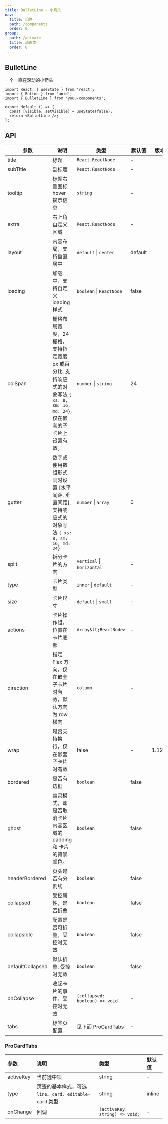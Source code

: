 ```yaml
---
title: BulletLine - 小箭头
nav:
  title: 组件
  path: /components
  order: 0
group:
  path: /animate
  title: 动画类
  order: 0
---
```


## BulletLine

一个一直在滚动的小箭头

```tsx
import React, { useState } from 'react';
import { Button } from 'antd';
import { BulletLine } from 'youu-components';

export default () => {
  const [visible, setVisible] = useState(false);
  return <BulletLine />;
};
```

## API

| 参数             | 说明                                                                                                                           | 类型                           | 默认值  | 版本   |
| ---------------- | ------------------------------------------------------------------------------------------------------------------------------ | ------------------------------ | ------- | ------ |
| title            | 标题                                                                                                                           | `React.ReactNode`              | -       |
| subTitle         | 副标题                                                                                                                         | `React.ReactNode`              | -       |
| tooltip          | 标题右侧图标 hover 提示信息                                                                                                    | `string`                       | -       |
| extra            | 右上角自定义区域                                                                                                               | `React.ReactNode`              | -       |
| layout           | 内容布局，支持垂直居中                                                                                                         | `default` \| `center`          | default |
| loading          | 加载中，支持自定义 loading 样式                                                                                                | `boolean` \| `ReactNode`       | false   |
| colSpan          | 栅格布局宽度，24 栅格，支持指定宽度 px 或百分比, 支持响应式的对象写法 `{ xs: 8, sm: 16, md: 24}`, 仅在嵌套的子卡片上设置有效。 | `number` \| `string`           | 24      |
| gutter           | 数字或使用数组形式同时设置 [水平间距, 垂直间距], 支持响应式的对象写法 `{ xs: 8, sm: 16, md: 24}`                               | `number` \| `array`            | 0       |
| split            | 拆分卡片的方向                                                                                                                 | `vertical` \| `horizontal`     | -       |
| type             | 卡片类型                                                                                                                       | `inner` \| `default`           | -       |
| size             | 卡片尺寸                                                                                                                       | `default` \| `small`           | -       |
| actions          | 卡片操作组，位置在卡片底部                                                                                                     | `Array&lt;ReactNode>`          | -       |
| direction        | 指定 Flex 方向，仅在嵌套子卡片时有效，默认方向为 row 横向                                                                      | `column`                       | -       |
| wrap             | 是否支持换行，仅在嵌套子卡片时有效                                                                                             | false                          | -       | 1.12.0 |
| bordered         | 是否有边框                                                                                                                     | `boolean`                      | false   |
| ghost            | 幽灵模式，即是否取消卡片内容区域的 padding 和 卡片的背景颜色。                                                                 | `boolean`                      | false   |
| headerBordered   | 页头是否有分割线                                                                                                               | `boolean`                      | false   |
| collapsed        | 受控属性，是否折叠                                                                                                             | `boolean`                      | false   |
| collapsible      | 配置是否可折叠，受控时无效                                                                                                     | `boolean`                      | false   |
| defaultCollapsed | 默认折叠, 受控时无效                                                                                                           | `boolean`                      | false   |
| onCollapse       | 收起卡片的事件，受控时无效                                                                                                     | `(collapsed: boolean) => void` | -       |
| tabs             | 标签页配置                                                                                                                     | 见下面 ProCardTabs             | -       |

### ProCardTabs

| 参数      | 说明                                                      | 类型                           | 默认值 |
| :-------- | :-------------------------------------------------------- | :----------------------------- | :----- |
| activeKey | 当前选中项                                                | string                         | -      |
| type      | 页签的基本样式，可选 `line`、`card`、`editable-card` 类型 | string                         | inline |
| onChange  | 回调                                                      | `(activeKey: string) => void;` | -      |
